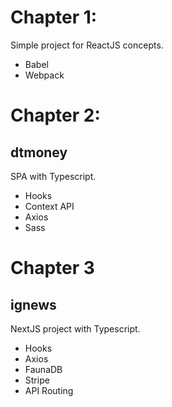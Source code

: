 # Chapter 1:  

Simple project for ReactJS concepts.  
- Babel  
- Webpack  
  
  
# Chapter 2:  
## dtmoney  

SPA with Typescript.  
- Hooks  
- Context API  
- Axios  
- Sass


# Chapter 3  
## ignews  

NextJS project with Typescript.  
- Hooks  
- Axios  
- FaunaDB  
- Stripe  
- API Routing
